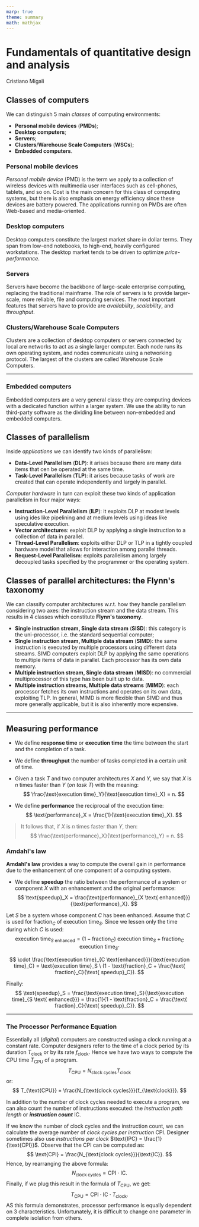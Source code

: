 ```yaml
---
marp: true
theme: summary
math: mathjax
---
```

# Fundamentals of quantitative design and analysis

<div class="author">

Cristiano Migali

</div>

## Classes of computers

We can distinguish 5 main _classes_ of computing environments:
- **Personal mobile devices** (**PMDs**);
- **Desktop computers**;
- **Servers**;
- **Clusters**/**Warehouse Scale Computers** (**WSCs**);
- **Embedded computers**.

### Personal mobile devices

_Personal mobile device_ (PMD) is the term we apply to a collection of wireless devices with multimedia user interfaces such as cell-phones, tablets, and so on.
Cost is the main concern for this class of computing systems, but there is also emphasis on energy efficiency since these devices are battery powered. The applications running on PMDs are often Web-based and media-oriented.

### Desktop computers

Desktop computers constitute the largest market share in dollar terms. They span from low-end notebooks, to high-end, heavily configured workstations. The desktop market tends to be driven to optimize _price-performance_.

### Servers

Servers have become the backbone of large-scale enterprise computing, replacing the traditional mainframe. The role of servers is to provide larger-scale, more reliable, file and computing services.
The most important features that servers have to provide are _availability_, _scalability_, and _throughput_.

### Clusters/Warehouse Scale Computers

Clusters are a collection of desktop computers or servers connected by local are networks to act as a single larger computer. Each node runs its own operating system, and nodes communicate using a networking protocol. The largest of the clusters are called Warehouse Scale Computers.

---

### Embedded computers

Embedded computers are a very general class: they are computing devices with a dedicated function within a larger system. We use the ability to run third-party software as the dividing line between non-embedded and embedded computers.

## Classes of parallelism

Inside _applications_ we can identify two kinds of parallelism:
- **Data-Level Parallelism** (**DLP**): it arises because there are many data items that cen be operated at the same time.
- **Task-Level Parallelism** (**TLP**): it arises because tasks of work are created that can operate independently and largely in parallel.

_Computer hardware_ in turn can exploit these two kinds of application parallelism in four major ways:
- **Instruction-Level Parallelism** (**ILP**): it exploits DLP at modest levels using ides like pipelining and at medium levels using ideas like speculative execution.
- **Vector architectures**: exploit DLP by applying a single instruction to a collection of data in parallel.
- **Thread-Level Parallelism**: exploits either DLP or TLP in a tightly coupled hardware model that allows for interaction among parallel threads.
- **Request-Level Parallelism**: exploits parallelism among largely decoupled tasks specified by the programmer or the operating system.

## Classes of parallel architectures: the Flynn's taxonomy

We can classify computer architectures w.r.t. how they handle parallelism considering two axes: the instruction stream and the data stream. This results in 4 classes which constitute **Flynn's taxonomy**.
- **Single instruction stream, Single data stream** (**SISD**): this category is the uni-processor, i.e. the standard sequential computer;
- **Single instruction stream, Multiple data stream** (**SIMD**): the same instruction is executed by multiple processors using different data streams. SIMD computers exploit DLP by applying the same operations to multiple items of data in parallel. Each processor has its own data memory.
- **Multiple instruction stream, Single data stream** (**MISD**): no commercial multiprocessor of this type has been built up to data.
- **Multiple instruction streams, Multiple data streams** (**MIMD**): each processor fetches its own instructions and operates on its own data, exploiting TLP. In general, MIMD is more flexible than SIMD and thus more generally applicable, but it is also inherently more expensive.

---

## Measuring performance

- We define **response time** or **execution time** the time between the start and the completion of a task.

- We define **throughput** the number of tasks completed in a certain unit of time.

- Given a task $T$ and two computer architectures $X$ and $Y$, we say that $X$ is $n$ times faster than $Y$ (_on task $T$_) with the meaning:
$$
\frac{\text{execution time}_Y}{\text{execution time}_X} = n.
$$

- We define **performance** the reciprocal of the execution time:
$$
\text{performance}_X = \frac{1}{\text{execution time}_X}.
$$
> It follows that, if $X$ is $n$ times faster than $Y$, then:
$$
\frac{\text{performance}_X}{\text{performance}_Y} = n.
$$

### Amdahl's law

**Amdahl's law** provides a way to compute the overall gain in performance due to the enhancement of one component of a computing system.

- We define **speedup** the ratio between the performance of a system or component $X$ with an enhancement and the original performance:
$$
\text{speedup}_X = \frac{\text{performance}_{X \text{ enhanced}}}{\text{performance}_X}.
$$

Let $S$ be a system whose component $C$ has been enhanced. Assume that $C$ is used for $\text{fraction}_C$ of $\text{execution time}_S$.
Since we lessen only the time during which $C$ is used:
$$
\text{execution time}_{S \text{ enhanced}} = (1-\text{fraction}_C) \text{ execution time}_S + \text{fraction}_C \text{ execution time}_S \cdot
$$

$$
\cdot \frac{\text{execution time}_{C \text{enhanced}}}{\text{execution time}_C} = \text{execution time}_S \ (1 - \text{fraction}_C + \frac{\text{ fraction}_C}{\text{ speedup}_C}).
$$

Finally:
$$
\text{speedup}_S = \frac{\text{execution time}_S}{\text{execution time}_{S \text{ enhanced}}} = \frac{1}{1 - \text{fraction}_C + \frac{\text{ fraction}_C}{\text{ speedup}_C}}.
$$

---

### The Processor Performance Equation

Essentially all (_digital_) computers are constructed using a clock running at a constant rate. Computer designers refer to the time of a clock period by its duration $T_{\text{clock}}$ or by its rate $f_{\text{clock}}$.
Hence we have two ways to compute the CPU time $T_{\text{CPU}}$ of a program.
$$
T_{\text{CPU}} = N_\text{clock cycles} T_{\text{clock}}
$$
or:
$$
T_{\text{CPU}} = \frac{N_{\text{clock cycles}}}{f_{\text{clock}}}.
$$

In addition to the number of clock cycles needed to execute a program, we can also count the number of instructions executed: the _instruction path length_ or _**instruction count**_ $\text{IC}$.

If we know the number of clock cycles and the instruction count, we can calculate the average number of _clock cycles per instruction_ $\text{CPI}$. Designer sometimes also use _instructions per clock_ $\text{IPC} = \frac{1}{\text{CPI}}$.
Observe that the $\text{CPI}$ can be computed as:
$$
\text{CPI} = \frac{N_{\text{clock cycles}}}{\text{IC}}.
$$
Hence, by rearranging the above formula:
$$
N_{\text{clock cycles}} = \text{CPI} \cdot \text{IC}.
$$
Finally, if we plug this result in the formula of $T_{\text{CPU}}$, we get:
$$
T_{\text{CPU}} = \text{CPI} \cdot \text{IC} \cdot T_{\text{clock}}.
$$
AS this formula demonstrates, processor performance is equally dependent on 3 characteristics. Unfortunately, it is difficult to change one parameter in complete isolation from others.
